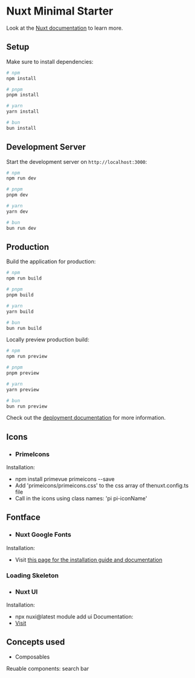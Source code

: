 # Nuxt Minimal Starter

Look at the [Nuxt documentation](https://nuxt.com/docs/getting-started/introduction) to learn more.

## Setup

Make sure to install dependencies:

```bash
# npm
npm install

# pnpm
pnpm install

# yarn
yarn install

# bun
bun install
```

## Development Server

Start the development server on `http://localhost:3000`:

```bash
# npm
npm run dev

# pnpm
pnpm dev

# yarn
yarn dev

# bun
bun run dev
```

## Production

Build the application for production:

```bash
# npm
npm run build

# pnpm
pnpm build

# yarn
yarn build

# bun
bun run build
```

Locally preview production build:

```bash
# npm
npm run preview

# pnpm
pnpm preview

# yarn
yarn preview

# bun
bun run preview
```

Check out the [deployment documentation](https://nuxt.com/docs/getting-started/deployment) for more information.

## Icons
- ### PrimeIcons
Installation:
- npm install primevue primeicons --save
- Add 'primeicons/primeicons.css' to the css array of thenuxt.config.ts file
- Call in the icons using class names: 'pi pi-iconName'

## Fontface
- ### Nuxt Google Fonts
Installation:
- Visit [this page for the installation guide and documentation](https://google-fonts.nuxtjs.org/getting-started/setup)


### Loading Skeleton
- ### Nuxt UI
Installation:
- npx nuxi@latest module add ui
Documentation:
- [Visit](https://ui.nuxt.com/components/skeleton)


## Concepts used
- Composables

Reuable components:
search bar